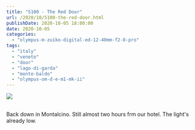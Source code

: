 ```yaml
---
title: "5100 - The Red Door"
url: /2020/10/5100-the-red-door.html
publishDate: 2020-10-05 18:00:00
date: 2020-10-05
categories: 
  - "olympus-m-zuiko-digital-ed-12-40mm-f2-8-pro"
tags: 
  - "italy"
  - "veneto"
  - "door"
  - "lago-di-garda"
  - "monte-baldo"
  - "olympus-om-d-e-m1-mk-ii"
---
```

<div class="container">
<div class="center"><a target="_blank" href="https://d25zfm9zpd7gm5.cloudfront.net/1200x1200/2018/20180910_183016_lr.jpg"><img class="webfeedsFeaturedVisual" src="https://d25zfm9zpd7gm5.cloudfront.net/0600x0600/2018/20180910_183016_lr.jpg" /></a></div>
</div>
<br />

Back down in Montalcino. Still almost two hours frm our hotel. The
light's already low.